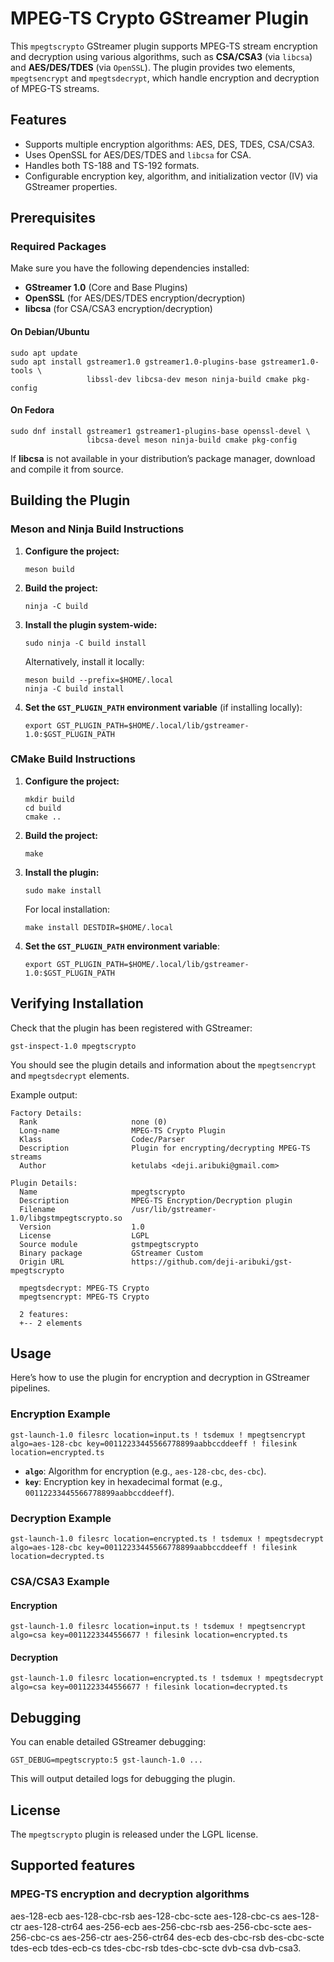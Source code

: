 # MPEG-TS Crypto GStreamer Plugin

This `mpegtscrypto` GStreamer plugin supports MPEG-TS stream encryption and decryption using various algorithms, such as **CSA/CSA3** (via `libcsa`) and **AES/DES/TDES** (via `OpenSSL`). The plugin provides two elements, `mpegtsencrypt` and `mpegtsdecrypt`, which handle encryption and decryption of MPEG-TS streams.

## Features

- Supports multiple encryption algorithms: AES, DES, TDES, CSA/CSA3.
- Uses OpenSSL for AES/DES/TDES and `libcsa` for CSA.
- Handles both TS-188 and TS-192 formats.
- Configurable encryption key, algorithm, and initialization vector (IV) via GStreamer properties.

## Prerequisites

### Required Packages

Make sure you have the following dependencies installed:

- **GStreamer 1.0** (Core and Base Plugins)
- **OpenSSL** (for AES/DES/TDES encryption/decryption)
- **libcsa** (for CSA/CSA3 encryption/decryption)

#### On Debian/Ubuntu

```
sudo apt update
sudo apt install gstreamer1.0 gstreamer1.0-plugins-base gstreamer1.0-tools \
                 libssl-dev libcsa-dev meson ninja-build cmake pkg-config
```

#### On Fedora

```
sudo dnf install gstreamer1 gstreamer1-plugins-base openssl-devel \
                 libcsa-devel meson ninja-build cmake pkg-config
```

If **libcsa** is not available in your distribution’s package manager, download and compile it from source.

## Building the Plugin

### Meson and Ninja Build Instructions

1. **Configure the project:**
   ```
   meson build
   ```

2. **Build the project:**
   ```
   ninja -C build
   ```

3. **Install the plugin system-wide:**
   ```
   sudo ninja -C build install
   ```
   Alternatively, install it locally:
   ```
   meson build --prefix=$HOME/.local
   ninja -C build install
   ```

4. **Set the `GST_PLUGIN_PATH` environment variable** (if installing locally):
   ```
   export GST_PLUGIN_PATH=$HOME/.local/lib/gstreamer-1.0:$GST_PLUGIN_PATH
   ```

### CMake Build Instructions

1. **Configure the project:**
   ```
   mkdir build
   cd build
   cmake ..
   ```

2. **Build the project:**
   ```
   make
   ```

3. **Install the plugin:**
   ```
   sudo make install
   ```
   For local installation:
   ```
   make install DESTDIR=$HOME/.local
   ```

4. **Set the `GST_PLUGIN_PATH` environment variable**:
   ```
   export GST_PLUGIN_PATH=$HOME/.local/lib/gstreamer-1.0:$GST_PLUGIN_PATH
   ```

## Verifying Installation

Check that the plugin has been registered with GStreamer:

```
gst-inspect-1.0 mpegtscrypto
```

You should see the plugin details and information about the `mpegtsencrypt` and `mpegtsdecrypt` elements.

Example output:

```
Factory Details:
  Rank                     none (0)
  Long-name                MPEG-TS Crypto Plugin
  Klass                    Codec/Parser
  Description              Plugin for encrypting/decrypting MPEG-TS streams
  Author                   ketulabs <deji.aribuki@gmail.com>

Plugin Details:
  Name                     mpegtscrypto
  Description              MPEG-TS Encryption/Decryption plugin
  Filename                 /usr/lib/gstreamer-1.0/libgstmpegtscrypto.so
  Version                  1.0
  License                  LGPL
  Source module            gstmpegtscrypto
  Binary package           GStreamer Custom
  Origin URL               https://github.com/deji-aribuki/gst-mpegtscrypto

  mpegtsdecrypt: MPEG-TS Crypto
  mpegtsencrypt: MPEG-TS Crypto

  2 features:
  +-- 2 elements
```

## Usage

Here’s how to use the plugin for encryption and decryption in GStreamer pipelines.

### Encryption Example

```
gst-launch-1.0 filesrc location=input.ts ! tsdemux ! mpegtsencrypt algo=aes-128-cbc key=00112233445566778899aabbccddeeff ! filesink location=encrypted.ts
```

- **`algo`**: Algorithm for encryption (e.g., `aes-128-cbc`, `des-cbc`).
- **`key`**: Encryption key in hexadecimal format (e.g., `00112233445566778899aabbccddeeff`).

### Decryption Example

```
gst-launch-1.0 filesrc location=encrypted.ts ! tsdemux ! mpegtsdecrypt algo=aes-128-cbc key=00112233445566778899aabbccddeeff ! filesink location=decrypted.ts
```

### CSA/CSA3 Example

#### Encryption
```
gst-launch-1.0 filesrc location=input.ts ! tsdemux ! mpegtsencrypt algo=csa key=0011223344556677 ! filesink location=encrypted.ts
```

#### Decryption
```
gst-launch-1.0 filesrc location=encrypted.ts ! tsdemux ! mpegtsdecrypt algo=csa key=0011223344556677 ! filesink location=decrypted.ts
```

## Debugging

You can enable detailed GStreamer debugging:

```
GST_DEBUG=mpegtscrypto:5 gst-launch-1.0 ...
```

This will output detailed logs for debugging the plugin.

## License

The `mpegtscrypto` plugin is released under the LGPL license.

## Supported features

### MPEG-TS encryption and decryption algorithms

aes-128-ecb
aes-128-cbc-rsb
aes-128-cbc-scte
aes-128-cbc-cs
aes-128-ctr
aes-128-ctr64
aes-256-ecb
aes-256-cbc-rsb
aes-256-cbc-scte
aes-256-cbc-cs
aes-256-ctr
aes-256-ctr64
des-ecb
des-cbc-rsb
des-cbc-scte
tdes-ecb
tdes-ecb-cs
tdes-cbc-rsb
tdes-cbc-scte
dvb-csa
dvb-csa3. 
